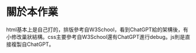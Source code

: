 # 關於本作業
html基本上是自己打的，排版參考自W3School，看到ChatGPT給的架構後，有小修改巢狀結構。css主要參考自W3School還有ChatGPT進行debug。js則是直接複製自ChatGPT。